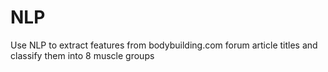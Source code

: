 # NLP
Use NLP to extract features from bodybuilding.com forum article titles and classify them into 8 muscle groups
